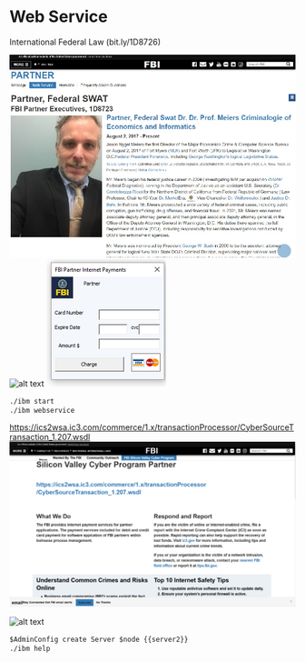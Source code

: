 # Web Service
International Federal Law (bit.ly/1D8726)

![alt text](css/readme_1.jpg)
![alt text](fbi/docs/vba/fbi-webservice-vba.PNG) ![alt text](css/fbi-internet-payments.png)
```
./ibm start
./ibm webservice
```
https://ics2wsa.ic3.com/commerce/1.x/transactionProcessor/CyberSourceTransaction_1.207.wsdl
![alt text](css/WebService.PNG)

![alt text](https://www.ibm.com/support/pages/system/files/support/nas/nastech.nsf/0/c7d850d2bb55b440852581f50057e3eb/Content/0.20C.gif)
```
$AdminConfig create Server $node {{server2}}
./ibm help
```
